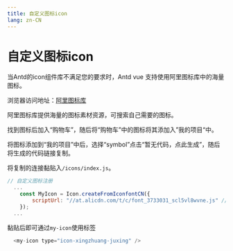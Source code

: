 ```yaml
---
title: 自定义图标icon
lang: zn-CN
---
```

# 自定义图标icon
当Antd的icon组件库不满足您的要求时，Antd vue 支持使用阿里图标库中的海量图标。

浏览器访问地址：[阿里图标库](https://www.iconfont.cn/)

阿里图标库提供海量的图标素材资源，可搜索自己需要的图标。

找到图标后加入“购物车”，随后将“购物车”中的图标将其添加入”我的项目“中。

将图标添加到“我的项目”中后，选择“symbol”点击“暂无代码，点此生成”，随后将生成的代码链接复制。

将复制的连接黏贴入`/icons/index.js`。

```js {6}
// 自定义图标注册
  ...
    const MyIcon = Icon.createFromIconfontCN({
        scriptUrl: "//at.alicdn.com/t/c/font_3733031_scl5vl8wvne.js" // 在 iconfont.cn 上生成
    });
  ...
```

黏贴后即可通过`my-icon`使用标签

```js {6}
  <my-icon type="icon-xingzhuang-juxing" />
```
